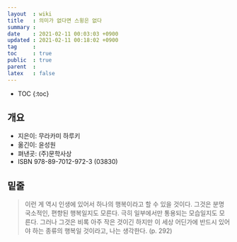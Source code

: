 ```yaml
---
layout  : wiki
title   : 의미가 없다면 스윙은 없다 
summary : 
date    : 2021-02-11 00:03:03 +0900
updated : 2021-02-11 00:18:02 +0900
tag     : 
toc     : true
public  : true
parent  : 
latex   : false
---
```

* TOC
{:toc}

## 개요
* 지은이: 무라카미 하루키
* 옮긴이: 윤성원
* 펴낸곳: (주)문학사상
* ISBN 978-89-7012-972-3 (03830)

## 밑줄
> 이런 게 역시 인생에 있어서 하나의 행복이라고 할 수 있을 것이다. 그것은 분명 국소적인, 편향된 행복일지도 모른다. 극히 일부에서만 통용되는 모습일지도 모른다. 그러나 그것은 비록 아주 작은 것이긴 하지만 이 세상 어딘가에 반드시 있어야 하는 종류의 행복일 것이라고, 나는 생각한다.  (p. 292) 

